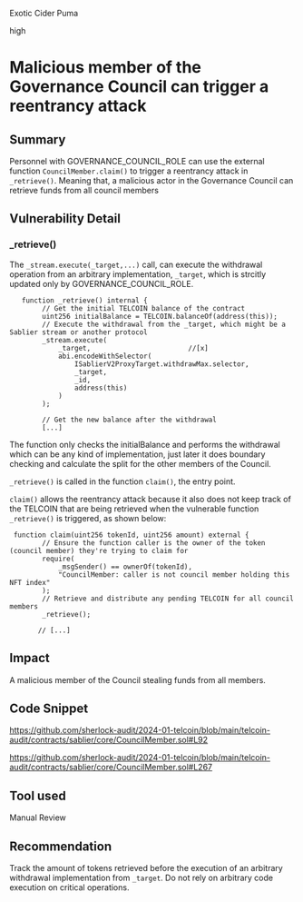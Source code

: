 Exotic Cider Puma

high

# Malicious member of the Governance Council can trigger a reentrancy attack

## Summary
Personnel with GOVERNANCE_COUNCIL_ROLE can use the external function `CouncilMember.claim()` to trigger a reentrancy attack in `_retrieve()`. Meaning that, a malicious actor in the Governance Council can retrieve funds from all council members

## Vulnerability Detail
### _retrieve()
The  `_stream.execute(_target,...)` call, can execute the withdrawal operation from an arbitrary implementation, `_target`, which is strcitly updated only by GOVERNANCE_COUNCIL_ROLE.


```solidity
   function _retrieve() internal {
        // Get the initial TELCOIN balance of the contract
        uint256 initialBalance = TELCOIN.balanceOf(address(this));
        // Execute the withdrawal from the _target, which might be a Sablier stream or another protocol
        _stream.execute(
            _target,                        //[x]
            abi.encodeWithSelector(
                ISablierV2ProxyTarget.withdrawMax.selector,
                _target,
                _id,
                address(this)
            )
        );

        // Get the new balance after the withdrawal
        [...]
```
The function only checks the initialBalance and performs the withdrawal which can be any kind of implementation, just later it does boundary checking and calculate the split for the other members of the Council.

`_retrieve()` is called in the function `claim()`, the entry point.

`claim()` allows the reentrancy attack because it also does not keep track of the TELCOIN that are being retrieved when the vulnerable function `_retrieve()` is triggered, as shown below:

```solidity
 function claim(uint256 tokenId, uint256 amount) external {
        // Ensure the function caller is the owner of the token (council member) they're trying to claim for
        require(
            _msgSender() == ownerOf(tokenId),
            "CouncilMember: caller is not council member holding this NFT index"
        );
        // Retrieve and distribute any pending TELCOIN for all council members
        _retrieve();

       // [...]
```


## Impact
A malicious member of the Council stealing funds from all members.

## Code Snippet
https://github.com/sherlock-audit/2024-01-telcoin/blob/main/telcoin-audit/contracts/sablier/core/CouncilMember.sol#L92

https://github.com/sherlock-audit/2024-01-telcoin/blob/main/telcoin-audit/contracts/sablier/core/CouncilMember.sol#L267

## Tool used

Manual Review

## Recommendation
Track the amount of tokens retrieved before the execution of an arbitrary withdrawal implementation from `_target`.
Do not rely on arbitrary code execution on critical operations.